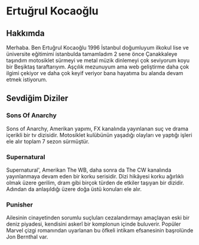 <!DOCTYPE html>
<html lang="tr">
<head>
  <meta charset="UTF-8">
  <meta name="viewport" content="width=device-width, initial-scale=1.0">
</head>
<body>
<h1>Ertuğrul Kocaoğlu</h1> <!--Sayfaya girince adımın gözüktüğü ana başlığın olduğu bölüm. -->
  <h2>Hakkımda</h2> <!--Kendimi kısaca anlattığım bölüm -->
    <p>Merhaba. Ben Ertuğrul Kocaoğlu 1996 İstanbul doğumluyum ilkokul lise ve üniversite eğitimimi istanbulda tamamladım 2 sene önce Çanakkaleye taşındım motosiklet sürmeyi ve metal müzik dinlemeyi çok seviyorum koyu bir Beşiktaş taraftarıyım. Aşçılık mezunuyum ama web geliştirme daha çok ilgimi çekiyor ve daha çok keyif veriyor bana hayatıma bu alanda devam etmek istiyorum.</p>
    <!--Açıklama paragrafı. -->
  <h2>Sevdiğim Diziler</h2> <!--Sevdiğim diziler. -->
  <h3>Sons Of Anarchy</h3> 
    <p>Sons of Anarchy, Amerikan yapımı, FX kanalında yayınlanan suç ve drama içerikli bir tv dizisidir. Motosiklet kulübünün yaşadığı olayları ve yaptığı işleri ele alır toplam 7 sezon sürmüştür.</p>
  <h3>Supernatural</h3> 
  <p>Supernatural', Amerikan The WB, daha sonra da The CW kanalında yayınlanmaya devam eden bir korku serisidir. Dizi hikâyesi korku ağırlıklı olmak üzere gerilim, dram gibi birçok türden de etkiler taşıyan bir dizidir. Adından da anlaşıldığı üzere doğa üstü konuları ele alır.</p>
  <h3>Punisher</h3>
  <p>Ailesinin cinayetinden sorumlu suçluları cezalandırmayı amaçlayan eski bir deniz piyadesi, kendisini askerî bir komplonun içinde buluverir. Popüler Marvel çizgi romanından uyarlanan bu öfkeli intikam efsanesinin başrolünde Jon Bernthal var.</p>
</body>
</html>
